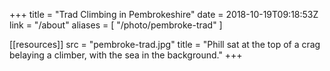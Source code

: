 +++
title = "Trad Climbing in Pembrokeshire"
date = 2018-10-19T09:18:53Z
link = "/about"
aliases = [
    "/photo/pembroke-trad"
]

[[resources]]
    src = "pembroke-trad.jpg"
    title = "Phill sat at the top of a crag belaying a climber, with the sea in the background."
+++
